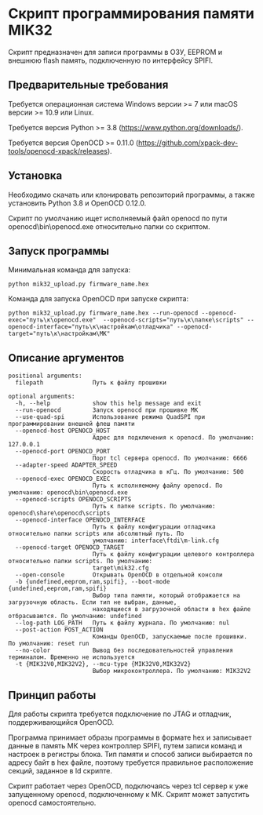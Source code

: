 # Скрипт программирования памяти MIK32

Скрипт предназначен для записи программы в ОЗУ, EEPROM и внешнюю flash память, подключенную по интерфейсу SPIFI.

## Предварительные требования

Требуется операционная система Windows версии >= 7 или macOS версии >= 10.9 или Linux.

Требуется версия Python >= 3.8 (https://www.python.org/downloads/).

Требуется версия OpenOCD >= 0.11.0 (https://github.com/xpack-dev-tools/openocd-xpack/releases).

## Установка

Необходимо скачать или клонировать репозиторий программы, а также установить Python 3.8 и OpenOCD 0.12.0.

Скрипт по умолчанию ищет исполняемый файл openocd по пути openocd\bin\openocd.exe относительно папки со скриптом.

## Запуск программы

Минимальная команда для запуска:

```
python mik32_upload.py firmware_name.hex
```

Команда для запуска OpenOCD при запуске скрипта:

```
python mik32_upload.py firmware_name.hex --run-openocd --openocd-exec="путь\к\openocd.exe"  --openocd-scripts="путь\к\папке\scripts" --openocd-interface="путь\к\настройкам\отладчика" --openocd-target="путь\к\настройкам\МК"
```

## Описание аргументов

```
positional arguments:
  filepath              Путь к файлу прошивки

optional arguments:
  -h, --help            show this help message and exit
  --run-openocd         Запуск openocd при прошивке МК
  --use-quad-spi        Использование режима QuadSPI при программировании внешней флеш памяти
  --openocd-host OPENOCD_HOST
                        Адрес для подключения к openocd. По умолчанию: 127.0.0.1
  --openocd-port OPENOCD_PORT
                        Порт tcl сервера openocd. По умолчанию: 6666
  --adapter-speed ADAPTER_SPEED
                        Скорость отладчика в кГц. По умолчанию: 500
  --openocd-exec OPENOCD_EXEC
                        Путь к исполняемому файлу openocd. По умолчанию: openocd\bin\openocd.exe
  --openocd-scripts OPENOCD_SCRIPTS
                        Путь к папке scripts. По умолчанию: openocd\share\openocd\scripts
  --openocd-interface OPENOCD_INTERFACE
                        Путь к файлу конфигурации отладчика относительно папки scripts или абсолютный путь. По
                        умолчанию: interface\ftdi\m-link.cfg
  --openocd-target OPENOCD_TARGET
                        Путь к файлу конфигурации целевого контроллера относительно папки scripts. По умолчанию:
                        target\mik32.cfg
  --open-console        Открывать OpenOCD в отдельной консоли
  -b {undefined,eeprom,ram,spifi}, --boot-mode {undefined,eeprom,ram,spifi}
                        Выбор типа памяти, который отображается на загрузочную область. Если тип не выбран, данные,
                        находящиеся в загрузочной области в hex файле отбрасываются. По умолчанию: undefined
  --log-path LOG_PATH   Путь к файлу журнала. По умолчанию: nul
  --post-action POST_ACTION
                        Команды OpenOCD, запускаемые после прошивки. По умолчанию: reset run
  --no-color            Вывод без последовательностей управления терминалом. Временно не используется
  -t {MIK32V0,MIK32V2}, --mcu-type {MIK32V0,MIK32V2}
                        Выбор микроконтроллера. По умолчанию: MIK32V2
```

## Принцип работы

Для работы скрипта требуется подключение по JTAG и отладчик, поддерживающийся OpenOCD.

Программа принимает образы программы в формате hex и записывает данные в память МК через контроллер SPIFI, путем записи команд и настроек в регистры блока. Тип памяти и способ записи выбирается по адресу байт в hex файле, поэтому требуется правильное расположение секций, заданное в ld скрипте.

Скрипт работает через OpenOCD, подключаясь через tcl сервер к уже запущенному openocd, подключенному к МК. Скрипт может запустить openocd самостоятельно.
